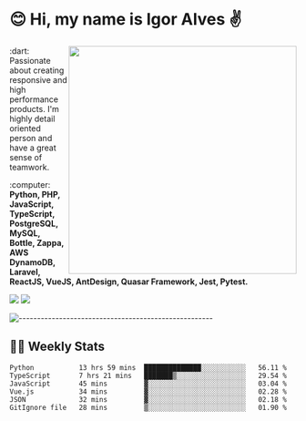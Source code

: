 # :blush: Hi, my name is Igor Alves :v:

<img src="https://github-readme-stats.vercel.app/api?username=iguit0&show_icons=true&include_all_commits=true&count_private=true&theme=dark" min-width="400px" max-width="400px" width="400px" align="right" />

<p align="left"> 
  :dart: Passionate about creating responsive and high performance products.
  I'm highly detail oriented person and have a great sense of teamwork.
</p>

<p align="left">
  :computer: <strong>Python, PHP, JavaScript, TypeScript, PostgreSQL, MySQL, Bottle, Zappa, AWS DynamoDB, Laravel, ReactJS, VueJS, AntDesign, Quasar Framework, Jest, Pytest.</strong>
</p>

<p align="left">
  <a href="https://www.linkedin.com/in/igor-lucio-alves" target="_blank" rel="noopener noreferrer" alt="LinkedIn">
  <img src="https://img.shields.io/badge/LinkedIn-0077B5?style=for-the-badge&logo=linkedin&logoColor=white" /></a>

  <a href="https://t.me/iguit0" target="_blank" rel="noopener noreferrer" alt="Telegram">
  <img src="https://img.shields.io/badge/Telegram-2CA5E0?style=for-the-badge&logo=telegram&logoColor=white" /></a>
</p>

![-----------------------------------------------------](https://raw.githubusercontent.com/andreasbm/readme/master/assets/lines/aqua.png)

## :man_technologist: Weekly Stats
<!--START_SECTION:waka-->

```text
Python           13 hrs 59 mins  ██████████████░░░░░░░░░░░   56.11 %
TypeScript       7 hrs 21 mins   ███████▒░░░░░░░░░░░░░░░░░   29.54 %
JavaScript       45 mins         ▓░░░░░░░░░░░░░░░░░░░░░░░░   03.04 %
Vue.js           34 mins         ▓░░░░░░░░░░░░░░░░░░░░░░░░   02.28 %
JSON             32 mins         ▓░░░░░░░░░░░░░░░░░░░░░░░░   02.18 %
GitIgnore file   28 mins         ▒░░░░░░░░░░░░░░░░░░░░░░░░   01.90 %
```

<!--END_SECTION:waka-->
